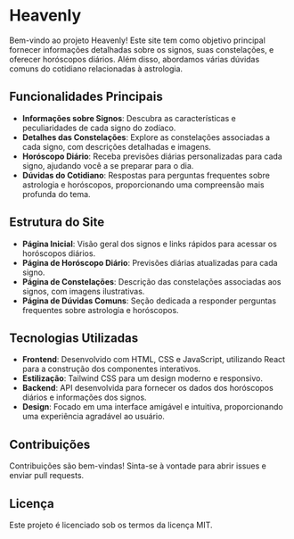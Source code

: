# Heavenly

Bem-vindo ao projeto Heavenly! Este site tem como objetivo principal fornecer informações detalhadas sobre os signos, suas constelações, e oferecer horóscopos diários. Além disso, abordamos várias dúvidas comuns do cotidiano relacionadas à astrologia.

## Funcionalidades Principais

- **Informações sobre Signos**: Descubra as características e peculiaridades de cada signo do zodíaco.
- **Detalhes das Constelações**: Explore as constelações associadas a cada signo, com descrições detalhadas e imagens.
- **Horóscopo Diário**: Receba previsões diárias personalizadas para cada signo, ajudando você a se preparar para o dia.
- **Dúvidas do Cotidiano**: Respostas para perguntas frequentes sobre astrologia e horóscopos, proporcionando uma compreensão mais profunda do tema.

## Estrutura do Site

- **Página Inicial**: Visão geral dos signos e links rápidos para acessar os horóscopos diários.
- **Página de Horóscopo Diário**: Previsões diárias atualizadas para cada signo.
- **Página de Constelações**: Descrição das constelações associadas aos signos, com imagens ilustrativas.
- **Página de Dúvidas Comuns**: Seção dedicada a responder perguntas frequentes sobre astrologia e horóscopos.

## Tecnologias Utilizadas

- **Frontend**: Desenvolvido com HTML, CSS e JavaScript, utilizando React para a construção dos componentes interativos.
- **Estilização**: Tailwind CSS para um design moderno e responsivo.
- **Backend**: API desenvolvida para fornecer os dados dos horóscopos diários e informações dos signos.
- **Design**: Focado em uma interface amigável e intuitiva, proporcionando uma experiência agradável ao usuário.

## Contribuições

Contribuições são bem-vindas! Sinta-se à vontade para abrir issues e enviar pull requests.

## Licença

Este projeto é licenciado sob os termos da licença MIT.

